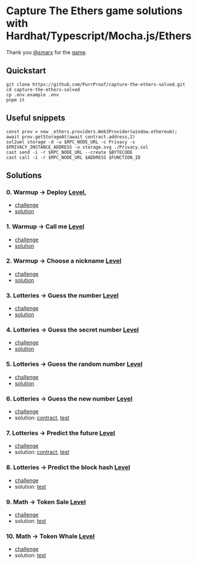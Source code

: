 # Capture The Ethers game solutions with Hardhat/Typescript/Mocha.js/Ethers

Thank you [@smarx](https://twitter.com/smarx) for the [game](https://capturetheether.com/).

## Quickstart

```shell
git clone https://github.com/PurrProof/capture-the-ethers-solved.git
cd capture-the-ethers-solved
cp .env.example .env
pnpm it
```

## Useful snippets

```
const prov = new _ethers.providers.Web3Provider(window.ethereum);
await prov.getStorageAt(await contract.address,2)
sol2uml storage -d -u $RPC_NODE_URL -c Privacy -s $PRIVACY_INSTANCE_ADDRESS -o storage.svg ./Privacy.sol
cast send -i -r $RPC_NODE_URL --create $BYTECODE
cast call -i -r $RPC_NODE_URL $ADDRESS $FUNCTION_ID
```

## Solutions

### 0. Warmup -> Deploy [Level](https://capturetheether.com/challenges/warmup/deploy/),

- [challenge](contracts/warmup/Deploy.sol)
- [solution](test/00-deploy.ts)

### 1. Warmup -> Call me [Level](https://capturetheether.com/challenges/warmup/call-me/)

- [challenge](contracts/warmup/CallMe.sol)
- [solution](test/01-callme.ts)

### 2. Warmup -> Choose a nickname [Level](https://capturetheether.com/challenges/warmup/nickname/)

- [challenge](contracts/warmup/Nickname.sol)
- [solution](test/02-nickname.ts)

### 3. Lotteries -> Guess the number [Level](https://capturetheether.com/challenges/lotteries/guess-the-number/)

- [challenge](contracts/lotteries/GuessTheNumber.sol)
- [solution](test/03-guess-the-number.ts)

### 4. Lotteries -> Guess the secret number [Level](https://capturetheether.com/challenges/lotteries/guess-the-secret-number/)

- [challenge](contracts/lotteries/GuessTheSecretNumber.sol)
- [solution](test/04-guess-the-secret-number.ts)

### 5. Lotteries -> Guess the random number [Level](https://capturetheether.com/challenges/lotteries/guess-the-random-number/)

- [challenge](contracts/lotteries/GuessTheRandomNumber.sol)
- [solution](test/05-guess-the-random-number.ts)

### 6. Lotteries -> Guess the new number [Level](https://capturetheether.com/challenges/lotteries/guess-the-new-number/)

- [challenge](contracts/lotteries/GuessTheNewNumber.sol)
- solution: [contract](contracts/lotteries/GuessTheNewNumberSolution.sol), [test](test/06-guess-the-new-number.ts)

### 7. Lotteries -> Predict the future [Level](https://capturetheether.com/challenges/lotteries/predict-the-future/)

- [challenge](contracts/lotteries/PredictTheFuture.sol)
- solution: [contract](contracts/lotteries/PredictTheFutureSolution.sol), [test](test/07-predict-the-future.ts)

### 8. Lotteries -> Predict the block hash [Level](https://capturetheether.com/challenges/lotteries/predict-the-block-hash/)

- [challenge](contracts/lotteries/PredictTheBlockHash.sol)
- solution: [test](test/08-predict-the-block-hash.ts)

### 9. Math -> Token Sale [Level](https://capturetheether.com/challenges/math/token-sale/)

- [challenge](contracts/math/TokenSale.sol)
- solution: [test](test/09-token-sale.ts)

### 10. Math -> Token Whale [Level](https://capturetheether.com/challenges/math/token-whale/)

- [challenge](contracts/math/TokenWhale.sol)
- solution: [test](test/10-token-whale.ts)
